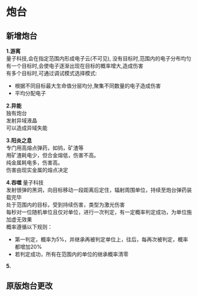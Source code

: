 # 炮台
## 新增炮台
**1.游离**  
量子科技,会在指定范围内形成电子云(不可见),  没有目标时,范围内的电子分布均匀  
有一个目标时,会使电子逐渐出现在目标的概率增大,造成伤害  
有多个目标时,可通过调试模式选择模式:  
- 根据不同目标最大生命值分层均分,聚集不同数量的电子造成伤害
- 平均分配电子

**2.异能**  
独有炮台  
发射异域液晶  
可以造成异域失能  

**3.阳炎之息**  
专门用高熔点弹药，如钨，矿渣等  
用矿渣耗电少，但合金熔低，伤害不高。  
纯金属耗电多，伤害高。  
伤害由现实金属的熔点决定

**4.吞噬**
量子科技  
发射很弹的黑洞，向目标移动一段距离后定住，辐射周围单位，持续至炮台弹药装载完毕  
处于范围内的目标，受到持续伤害，类型为激光伤害  
每秒对一位随机单位且仅对单位，进行一次判定，有一定概率判定成功，为单位施加虚无效果  
概率遵循以下规则：  
- 第一判定，概率为5%，并继承再被判定单位上，往后，每再次被判定，概率都增加20%
- 若判定成功，所有在范围内的单位的继承概率清零
  
**5.**

## 原版炮台更改